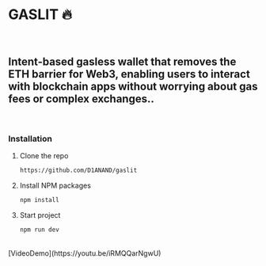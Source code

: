 # GASLIT 🔥
<br />

## Intent-based gasless wallet that removes the ETH barrier for Web3, enabling users to interact with blockchain apps without worrying about gas fees or complex exchanges..

<br />

### Installation

1. Clone the repo
   ```sh
   https://github.com/D1ANAND/gaslit

   ```

2. Install NPM packages
   ```sh
   npm install
   ```

3. Start project
   ```sh
   npm run dev
   ```

<br />
[VideoDemo](https://youtu.be/iRMQQarNgwU)
